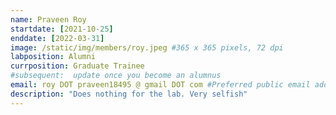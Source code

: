 ```yaml
---
name: Praveen Roy
startdate: [2021-10-25]
enddate: [2022-03-31]
image: /static/img/members/roy.jpeg #365 x 365 pixels, 72 dpi
labposition: Alumni
currposition: Graduate Trainee
#subsequent:  update once you become an alumnus
email: roy DOT praveen18495 @ gmail DOT com #Preferred public email address
description: "Does nothing for the lab. Very selfish"
---
```

